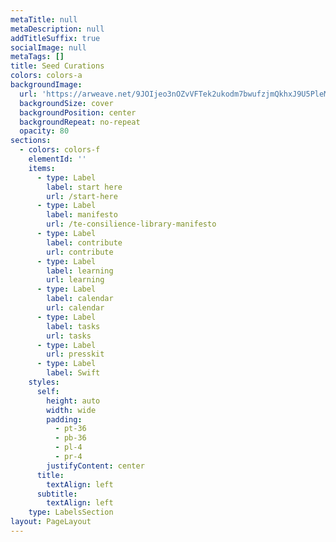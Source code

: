```yaml
---
metaTitle: null
metaDescription: null
addTitleSuffix: true
socialImage: null
metaTags: []
title: Seed Curations
colors: colors-a
backgroundImage:
  url: 'https://arweave.net/9JOIjeo3nOZvVFTek2ukodm7bwufzjmQkhxJ9U5PleM'
  backgroundSize: cover
  backgroundPosition: center
  backgroundRepeat: no-repeat
  opacity: 80
sections:
  - colors: colors-f
    elementId: ''
    items:
      - type: Label
        label: start here
        url: /start-here
      - type: Label
        label: manifesto
        url: /te-consilience-library-manifesto
      - type: Label
        label: contribute
        url: contribute
      - type: Label
        label: learning
        url: learning
      - type: Label
        label: calendar
        url: calendar
      - type: Label
        label: tasks
        url: tasks
      - type: Label
        url: presskit
      - type: Label
        label: Swift
    styles:
      self:
        height: auto
        width: wide
        padding:
          - pt-36
          - pb-36
          - pl-4
          - pr-4
        justifyContent: center
      title:
        textAlign: left
      subtitle:
        textAlign: left
    type: LabelsSection
layout: PageLayout
---
```

